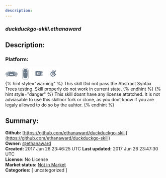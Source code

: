 ```yaml
---
description: 
---
```


### _duckduckgo-skill.ethanaward_  
## Description:  
  
### Platform:  
 ![Mark I](../.gitbook/assets/mark-1-icon.png)  ![Mark II](../.gitbook/assets/mark-2-icon.png)  ![Picroft](../.gitbook/assets/picroft-icon.png)  ![plasmoid](../.gitbook/assets/kde.png)   
{% hint style="warning" %}
This skill Did not pass the Abstract Syntax Trees testing. Skill properly do not work in current state.
{% endhint %}
{% hint style="danger" %}
This skill dosnt have any license attatched. It is not adviasable to use this skillnor fork or clone, as you dont know if you are legaly allowed to do so by the auhtor.
{% endhint %}
  
## Summary:  
**Github:** [https://github.com/ethanaward/duckduckgo-skill](https://github.com/ethanaward/duckduckgo-skill)  
**Owner:** [@ethanaward](https://github.com/ethanaward)  
**Created:** 2017 Jun 26 23:46:25 UTC  **Last updated:** 2017 Jun 26 23:47:30 UTC  
**License:** No License  
**Market status:** [Not in Market](https://market.mycroft.ai/skill/)  
**Categories:** [ uncategorized ]   
